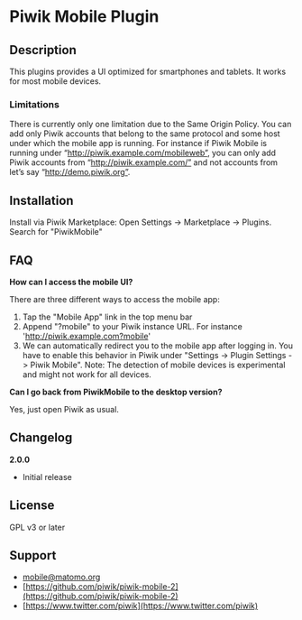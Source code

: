 # Piwik Mobile Plugin

## Description

This plugins provides a UI optimized for smartphones and tablets. It works for most mobile devices.

### Limitations

There is currently only one limitation due to the Same Origin Policy. You can add only Piwik accounts that belong to the same protocol and some host under which the mobile app is running. For instance if Piwik Mobile is running under “http://piwik.example.com/mobileweb”, you can only add Piwik accounts from “http://piwik.example.com/” and not accounts from let’s say “http://demo.piwik.org”.

## Installation

Install via Piwik Marketplace: Open Settings -> Marketplace -> Plugins. Search for "PiwikMobile"

## FAQ

__How can I access the mobile UI?__

There are three different ways to access the mobile app:

1. Tap the "Mobile App" link in the top menu bar
2. Append "?mobile" to your Piwik instance URL. For instance 'http://piwik.example.com?mobile'
3. We can automatically redirect you to the mobile app after logging in. You have to enable this behavior in Piwik under "Settings -> Plugin Settings -> Piwik Mobile". Note: The detection of mobile devices is experimental and might not work for all devices.

__Can I go back from PiwikMobile to the desktop version?__

Yes, just open Piwik as usual.

## Changelog

__2.0.0__
* Initial release

## License

GPL v3 or later

## Support

* [mobile@matomo.org](mailto:mobile@matomo.org)
* [https://github.com/piwik/piwik-mobile-2](https://github.com/piwik/piwik-mobile-2)
* [https://www.twitter.com/piwik](https://www.twitter.com/piwik)
